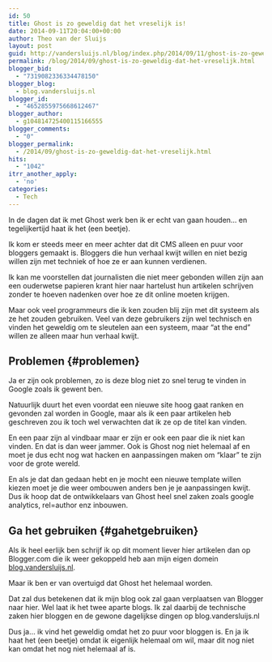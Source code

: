 ```yaml
---
id: 50
title: Ghost is zo geweldig dat het vreselijk is!
date: 2014-09-11T20:04:00+00:00
author: Theo van der Sluijs
layout: post
guid: http://vandersluijs.nl/blog/index.php/2014/09/11/ghost-is-zo-geweldig-dat-het-vreselijk/
permalink: /blog/2014/09/ghost-is-zo-geweldig-dat-het-vreselijk.html
blogger_bid:
  - "7319082336334478150"
blogger_blog:
  - blog.vandersluijs.nl
blogger_id:
  - "4652855975668612467"
blogger_author:
  - g104814725400115166555
blogger_comments:
  - "0"
blogger_permalink:
  - /2014/09/ghost-is-zo-geweldig-dat-het-vreselijk.html
hits:
  - "1042"
itrr_another_apply:
  - 'no'
categories:
  - Tech
---
```

In de dagen dat ik met Ghost werk ben ik er echt van gaan houden&#8230; en tegelijkertijd haat ik het (een beetje).

Ik kom er steeds meer en meer achter dat dit CMS alleen en puur voor bloggers gemaakt is. Bloggers die hun verhaal kwijt willen en niet bezig willen zijn met techniek of hoe ze er aan kunnen verdienen.

Ik kan me voorstellen dat journalisten die niet meer gebonden willen zijn aan een ouderwetse papieren krant hier naar hartelust hun artikelen schrijven zonder te hoeven nadenken over hoe ze dit online moeten krijgen.

Maar ook veel programmeurs die ik ken zouden blij zijn met dit systeem als ze het zouden gebruiken. Veel van deze gebruikers zijn wel technisch en vinden het geweldig om te sleutelen aan een systeem, maar &#8220;at the end&#8221; willen ze alleen maar hun verhaal kwijt.

## Problemen {#problemen}

Ja er zijn ook problemen, zo is deze blog niet zo snel terug te vinden in Google zoals ik gewent ben.

Natuurlijk duurt het even voordat een nieuwe site hoog gaat ranken en gevonden zal worden in Google, maar als ik een paar artikelen heb geschreven zou ik toch wel verwachten dat ik ze op de titel kan vinden.

En een paar zijn al vindbaar maar er zijn er ook een paar die ik niet kan vinden. En dat is dan weer jammer. Ook is Ghost nog niet helemaal af en moet je dus echt nog wat hacken en aanpassingen maken om &#8220;klaar&#8221; te zijn voor de grote wereld.

En als je dat dan gedaan hebt en je mocht een nieuwe template willen kiezen moet je die weer ombouwen anders ben je je aanpassingen kwijt. Dus ik hoop dat de ontwikkelaars van Ghost heel snel zaken zoals google analytics, rel=author enz inbouwen. 

## Ga het gebruiken {#gahetgebruiken}

Als ik heel eerlijk ben schrijf ik op dit moment liever hier artikelen dan op Blogger.com die ik weer gekoppeld heb aan mijn eigen domein [blog.vandersluijs.nl](http://blog.vandersluijs.nl).

Maar ik ben er van overtuigd dat Ghost het helemaal worden.

Dat zal dus betekenen dat ik mijn blog ook zal gaan verplaatsen van Blogger naar hier. Wel laat ik het twee aparte blogs. Ik zal daarbij de technische zaken hier bloggen en de gewone dagelijkse dingen op blog.vandersluijs.nl

Dus ja&#8230; ik vind het geweldig omdat het zo puur voor bloggen is. En ja ik haat het (een beetje) omdat ik eigenlijk helemaal om wil, maar dit nog niet kan omdat het nog niet helemaal af is.